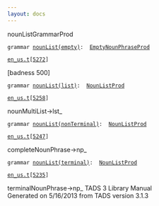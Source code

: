 ```yaml
---
layout: docs
---
```

<span class="title">nounList</span><span class="type">GrammarProd</span>

`grammar `<span class="classExtLink">[`nounList(empty)`](../object/nounList(empty).html)</span>` :   `[`EmptyNounPhraseProd`](../object/EmptyNounPhraseProd.html)

[`en_us.t`](../file/en_us.t.html)`[`[`5272`](../source/en_us.t.html#5272)`]`



\[badness 500\]



`grammar `<span class="classExtLink">[`nounList(list)`](../object/nounList(list).html)</span>` :   `[`NounListProd`](../object/NounListProd.html)

[`en_us.t`](../file/en_us.t.html)`[`[`5258`](../source/en_us.t.html#5258)`]`



nounMultiList-\>lst\_



`grammar `<span class="classExtLink">[`nounList(nonTerminal)`](../object/nounList(nonTerminal).html)</span>` :   `[`NounListProd`](../object/NounListProd.html)

[`en_us.t`](../file/en_us.t.html)`[`[`5247`](../source/en_us.t.html#5247)`]`



completeNounPhrase-\>np\_



`grammar `<span class="classExtLink">[`nounList(terminal)`](../object/nounList(terminal).html)</span>` :   `[`NounListProd`](../object/NounListProd.html)

[`en_us.t`](../file/en_us.t.html)`[`[`5235`](../source/en_us.t.html#5235)`]`



terminalNounPhrase-\>np\_
TADS 3 Library Manual  
Generated on 5/16/2013 from TADS version 3.1.3


